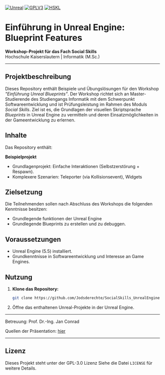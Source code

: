 [![Unreal][SVG-Unreal]][Unreal]
[![GPLV3][SVG-GPLV3]][GPLV3]
[![HSKL][SVG-HSKL]][HSKL]

# Einführung in Unreal Engine: Blueprint Features  
**Workshop-Projekt für das Fach Social Skills**  
Hochschule Kaiserslautern | Informatik (M.Sc.)  

---

## Projektbeschreibung  
Dieses Repository enthält Beispiele und Übungslösungen für den Workshop *"Einführung Unreal Blueprints"*. Der Workshop richtet sich an Master-Studierende des Studiengangs Informatik mit dem Schwerpunkt Softwareentwicklung und ist Prüfungsleistung im Rahmen des Moduls *Social Skills*. Ziel ist es, die Grundlagen der visuellen Skriptsprache *Blueprints* in Unreal Engine zu vermitteln und deren Einsatzmöglichkeiten in der Gameentwicklung zu erlernen.  

## Inhalte  
Das Repository enthält:  

**Beispielprojekt**  
   - Grundlagenprojekt: Einfache Interaktionen (Selbstzerstörung + Respawn).  
   - Komplexere Szenarien: Teleporter (via Kollisionsevent), Widgets  
 

## Zielsetzung  
Die Teilnehmenden sollen nach Abschluss des Workshops die folgenden Kenntnisse besitzen:  
- Grundlegende funktionen der Unreal Engine
- Grundlegende Blueprints zu erstellen und zu debuggen.
## Voraussetzungen  
- Unreal Engine (5.5) installiert.  
- Grundkenntnisse in Softwareentwicklung und Interesse an Game Engines.   

## Nutzung  
1. **Klone das Repository:**  
   ```bash  
   git clone https://github.com/Jodsderechte/SocialSkills_UnrealEngine.git  
   ```  
2. Öffne das enthaltenen Unreal-Projekte in der Unreal Engine.  

---

Betreuung: Prof. Dr.-Ing. Jan Conrad

Quellen der Präsentation: [hier](https://github.com/Jodsderechte/SocialSkills_UnrealEngine/blob/master/Attribution_Sources.md)

---  

## Lizenz  
Dieses Projekt steht unter der GPL-3.0 Lizenz Siehe die Datei `LICENSE` für weitere Details.  


[//]: # (Links)

[Unreal]: https://www.unrealengine.com/en-US/download (Download Unreal Engine)
[HSKL]: https://campusboard.hs-kl.de/portalapps/sv/ModulAnsicht.do?method=details&modulid=13813
[GPLV3]: https://github.com/Jodsderechte/SocialSkills_UnrealEngine/blob/master/LICENSE

[//]: # (Images)

[SVG-Unreal]: https://img.shields.io/badge/unrealengine-7289da?logo=unrealengine&style=for-the-badge&color=000000
[SVG-HSKL]: https://custom-icon-badges.demolab.com/badge/-Kurs-lightgrey?logo=hskl&style=for-the-badge&color=000000
[SVG-GPLV3]: https://custom-icon-badges.demolab.com/badge/-GPLv3-lightgrey?logo=gplv3_logo&style=for-the-badge&color=000000

